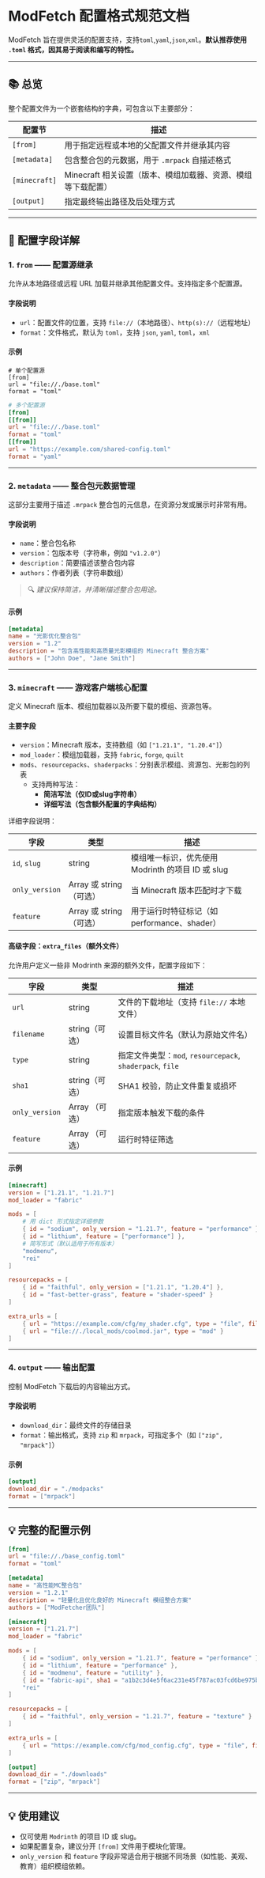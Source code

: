 # **ModFetch 配置格式规范文档**

ModFetch 旨在提供灵活的配置支持，支持`toml`,`yaml`,`json`,`xml`。**默认推荐使用 `.toml` 格式，因其易于阅读和编写的特性。**

---

## 📚 总览

整个配置文件为一个嵌套结构的字典，可包含以下主要部分：

| **配置节**    | **描述**                                                     |
| ------------- | ------------------------------------------------------------ |
| `[from]`      | 用于指定远程或本地的父配置文件并继承其内容 |
| `[metadata]`  | 包含整合包的元数据，用于 `.mrpack` 自描述格式                |
| `[minecraft]` | Minecraft 相关设置（版本、模组加载器、资源、模组等下载配置） |
| `[output]`    | 指定最终输出路径及后处理方式                                 |

---

## 🔧 配置字段详解

### 1. `from` —— 配置源继承

允许从本地路径或远程 URL 加载并继承其他配置文件。支持指定多个配置源。

#### **字段说明**

- `url`：配置文件的位置，支持 `file://`（本地路径）、`http(s)://`（远程地址）
- `format`：文件格式，默认为 `toml`，支持 `json`, `yaml`, `toml`，`xml`

#### **示例**

```
# 单个配置源
[from]
url = "file://./base.toml"
format = "toml"
```

```toml
# 多个配置源
[from]
[[from]]
url = "file://./base.toml"
format = "toml"
[[from]]
url = "https://example.com/shared-config.toml"
format = "yaml"
```

---

### 2. `metadata` —— 整合包元数据管理

这部分主要用于描述 `.mrpack` 整合包的元信息，在资源分发或展示时非常有用。

#### **字段说明**

- `name`：整合包名称
- `version`：包版本号（字符串，例如 `"v1.2.0"`）
- `description`：简要描述该整合包内容
- `authors`：作者列表（字符串数组）

> 🔍 *建议保持简洁，并清晰描述整合包用途。*

#### **示例**
```toml
[metadata]
name = "光影优化整合包"
version = "1.2"
description = "包含高性能和高质量光影模组的 Minecraft 整合方案"
authors = ["John Doe", "Jane Smith"]
```

---

### 3. `minecraft` —— 游戏客户端核心配置

定义 Minecraft 版本、模组加载器以及所要下载的模组、资源包等。

#### **主要字段**

- `version`：Minecraft 版本，支持数组（如 `["1.21.1", "1.20.4"]`）
- `mod_loader`：模组加载器，支持 `fabric`, `forge`, `quilt`
- `mods`、`resourcepacks`、`shaderpacks`：分别表示模组、资源包、光影包的列表
    - 支持两种写法：
        - **简洁写法（仅ID或slug字符串）**
        - **详细写法（包含额外配置的字典结构）**

详细字段说明：

| 字段           | 类型                    | 描述                                                  |
| -------------- | ----------------------- | ----------------------------------------------------- |
| `id`, `slug`   | string                  | 模组唯一标识，优先使用 Modrinth 的项目 ID 或 slug           |
| `only_version` | Array<String> 或 string （可选）| 当 Minecraft 版本匹配时才下载      |
| `feature`      | Array<String> 或 string （可选） | 用于运行时特征标记（如 performance、shader） |

#### **高级字段：`extra_files`（额外文件）**

允许用户定义一些非 Modrinth 来源的额外文件，配置字段如下：

| 字段           | 类型           | 描述                                                      |
| -------------- | -------------- | --------------------------------------------------------- |
| `url`          | string         | 文件的下载地址（支持 `file://` 本地文件）                 |
| `filename`     | string（可选） | 设置目标文件名（默认为原始文件名）                        |
| `type`         | string         | 指定文件类型：`mod`, `resourcepack`, `shaderpack`, `file` |
| `sha1`         | string（可选） | SHA1 校验，防止文件重复或损坏                             |
| `only_version` | Array<String> （可选） | 指定版本触发下载的条件                       |
| `feature`      | Array<String> （可选） | 运行时特征筛选                          |

#### **示例**

```toml
[minecraft]
version = ["1.21.1", "1.21.7"]
mod_loader = "fabric"

mods = [
    # 用 dict 形式指定详细参数
    { id = "sodium", only_version = "1.21.7", feature = "performance" },
    { id = "lithium", feature = ["performance"] },
    # 简写形式（默认适用于所有版本）
    "modmenu",
    "rei"
]

resourcepacks = [
    { id = "faithful", only_version = ["1.21.1", "1.20.4"] },
    { id = "fast-better-grass", feature = "shader-speed" }
]

extra_urls = [
    { url = "https://example.com/cfg/my_shader.cfg", type = "file", filename = "shader_config.txt", only_version = "1.21.1" },
    { url = "file://./local_mods/coolmod.jar", type = "mod" }
]
```

---

### 4. `output` —— 输出配置

控制 ModFetch 下载后的内容输出方式。

#### **字段说明**

- `download_dir`：最终文件的存储目录
- `format`：输出格式，支持 `zip` 和 `mrpack`，可指定多个（如 `["zip", "mrpack"]`）

#### **示例**
```toml
[output]
download_dir = "./modpacks"
format = ["mrpack"]
```

---

## 💡 完整的配置示例

```toml
[from]
url = "file://./base_config.toml"
format = "toml"

[metadata]
name = "高性能MC整合包"
version = "1.2.1"
description = "轻量化且优化良好的 Minecraft 模组整合方案"
authors = ["ModFetcher团队"]

[minecraft]
version = ["1.21.7"]
mod_loader = "fabric"

mods = [
    { id = "sodium", only_version = "1.21.7", feature = "performance" },
    { id = "lithium", feature = "performance" },
    { id = "modmenu", feature = "utility" },
    { id = "fabric-api", sha1 = "a1b2c3d4e5f6ac231e45f787ac03fcd6be975b33" },
    "rei"
]

resourcepacks = [
    { id = "faithful", only_version = "1.21.7", feature = "texture" }
]

extra_urls = [
    { url = "https://example.com/cfg/mod_config.cfg", type = "file", filename = "mod_settings.cfg", only_version = "1.21.7" }
]

[output]
download_dir = "./downloads"
format = ["zip", "mrpack"]
```

---

## 💡 使用建议

- 仅可使用 `Modrinth` 的项目 ID 或 slug。
- 如果配置复杂，建议分开 `[from]` 文件用于模块化管理。
- `only_version` 和 `feature` 字段非常适合用于根据不同场景（如性能、美观、教育）组织模组依赖。